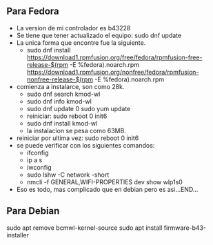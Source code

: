 ## Para Fedora
* La version de mi controlador es b43228
* Se tiene que tener actualizado el equipo: sudo dnf update
* La unica forma que encontre fue la siguiente.
   - sudo dnf install https://download1.rpmfusion.org/free/fedora/rpmfusion-free-release-$(rpm -E %fedora).noarch.rpm https://download1.rpmfusion.org/nonfree/fedora/rpmfusion-nonfree-release-$(rpm -E %fedora).noarch.rpm
* comienza a instalarce, son como 28k.
   - sudo dnf search kmod-wl
   - sudo dnf info kmod-wl
   - sudo dnf update 0 sudo yum update 
   - reiniciar: sudo reboot 0 init6
   - sudo dnf install kmod-wl
   - la instalacion se pesa como 63MB.
* reiniciar por ultima vez: sudo reboot 0 init6
* se puede verificar con los siguientes comandos:
   - ifconfig
   - ip a s
   - iwconfig
   - sudo lshw -C network -short
   - nmcli -f GENERAL,WIFI-PROPERTIES dev show wlp1s0
* Eso es todo, mas complicado que en debian pero es asi...END...

## Para Debian
sudo apt remove bcmwl-kernel-source
sudo apt install firmware-b43-installer

